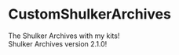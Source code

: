 # CustomShulkerArchives   
The Shulker Archives with my kits!   
Shulker Archives version 2.1.0!   
